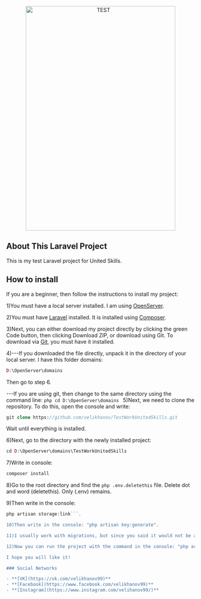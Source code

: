<p align="center"><p align="center"><a href='https://svgshare.com/s/TKW' ><img src='https://svgshare.com/i/TKW.svg' title='TEST' width="400" height="600"></a></p></p>

## About This Laravel Project

This is my test Laravel project for United Skills.

## How to install

If you are a beginner, then follow the instructions to install my project:

1)You must have a local server installed. I am using [OpenServer](https://ospanel.io/download/).

2)You must have [Laravel](https://laravel.com/docs/8.x) installed. It is installed using [Composer](https://getcomposer.org/).

3)Next, you can either download my project directly by clicking the green Code button, then clicking Download ZIP, or download using Git. To download via [Git](https://git-scm.com/), you must have it installed.

4)---If you downloaded the file directly, unpack it in the directory of your local server. I have this folder domains:
```php
D:\OpenServer\domains
```
Then go to step 6.

   ---If you are using git, then change to the same directory using the command line:
    ```php
    cd D:\OpenServer\domains
    ```
5)Next, we need to clone the repository. To do this, open the console and write:
```php
git clone https://github.com/velikhanov/TestWorkUnitedSkills.git
```
Wait until everything is installed.

6)Next, go to the directory with the newly installed project:
 ```php
 cd D:\OpenServer\domains\TestWorkUnitedSkills
 ```
7)Write in console:
```php
composer install
```
8)Go to the root directory and find the ```php
.env.deletethis``` file. Delete dot and word (deletethis). Only (.env) remains.

9)Then write in the console:
```php
php artisan storage:link```.

10)Then write in the console: "php artisan key:generate".

11)I usually work with migrations, but since you said it would not be a programmer to check, I decided to simplify a little.We need to load our database into the DBMS. I have used PhpMyAdmin. To enter it, select the OpenServer checkbox in the tray->Advanced->PhpMyAdmin(default username and password "root"). Select the import menu item and insert the 127_0_0_1.sql file, which is located in the project folder (database) and confirm.

12)Now you can run the project with the command in the console: "php artisan serve" and go to the site at the address specified in the console (usually http://127.0.0.1:8000/).

I hope you will like it!

### Social Networks

- **[VK](https://vk.com/velikhanov99)**
- **[Facebook](https://www.facebook.com/velikhanov99)**
- **[Instagram](https://www.instagram.com/velihanov99/)**
